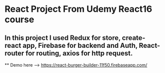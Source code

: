 #  React Project From Udemy React16 course

##  In this project I  used Redux for store, create-react app, Firebase for backend and Auth, React-router for routing, axios for http request.

**  Demo here --> https://react-burger-builder-11f50.firebaseapp.com/


